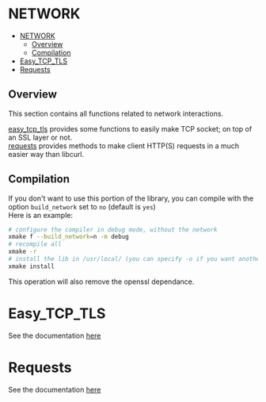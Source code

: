 # NETWORK

- [NETWORK](#network)
  - [Overview](#overview)
  - [Compilation](#compilation)
- [Easy\_TCP\_TLS](#easy_tcp_tls)
- [Requests](#requests)


## Overview

This section contains all functions related to network interactions.

[easy_tcp_tls](./easy_tcp_tls.md) provides some functions to easily make TCP socket; on top of an SSL layer or not.  
[requests](./requests.md) provides methods to make client HTTP(S) requests in a much easier way than libcurl.

## Compilation

If you don't want to use this portion of the library, you can compile with the option `build_network` set to `no` (default is `yes`)  
Here is an example:
```sh
# configure the compiler in debug mode, without the network
xmake f --build_network=n -m debug
# recompile all
xmake -r
# install the lib in /usr/local/ (you can specify -o if you want another destination)
xmake install
```
This operation will also remove the openssl dependance.


# Easy_TCP_TLS

See the documentation [here](./easy_tcp_tls.md)

# Requests

See the documentation [here](./requests.md)